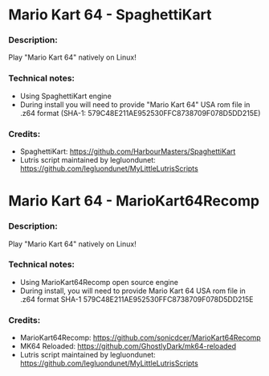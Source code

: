 # Mario Kart 64 - SpaghettiKart
### Description:
Play "Mario Kart 64" natively on Linux!
### Technical notes:
- Using SpaghettiKart engine
- During install you will need to provide "Mario Kart 64" USA rom file in .z64 format (SHA-1: 579C48E211AE952530FFC8738709F078D5DD215E)
### Credits:
- SpaghettiKart: https://github.com/HarbourMasters/SpaghettiKart
- Lutris script maintained by legluondunet: https://github.com/legluondunet/MyLittleLutrisScripts

# Mario Kart 64 - MarioKart64Recomp
### Description:
Play "Mario Kart 64" natively on Linux!
### Technical notes:
- Using MarioKart64Recomp open source engine
- During install, you will need to provide Mario Kart 64 USA rom file in .z64 format SHA-1 579C48E211AE952530FFC8738709F078D5DD215E
### Credits:
- MarioKart64Recomp: https://github.com/sonicdcer/MarioKart64Recomp
- MK64 Reloaded: https://github.com/GhostlyDark/mk64-reloaded
- Lutris script maintained by legluondunet: https://github.com/legluondunet/MyLittleLutrisScripts
